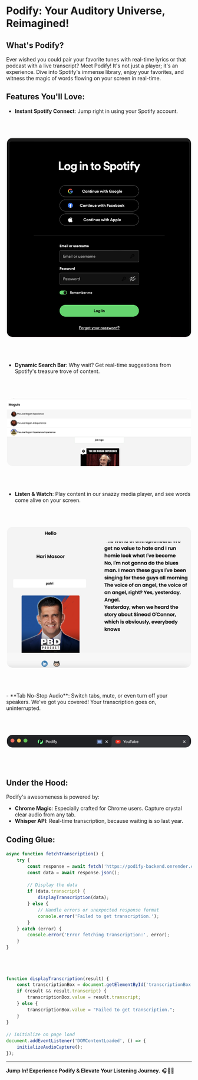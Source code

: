 # Podify: Your Auditory Universe, Reimagined!

## **What's Podify?**
Ever wished you could pair your favorite tunes with real-time lyrics or that podcast with a live transcript? Meet Podify! It's not just a player; it's an experience. Dive into Spotify's immense library, enjoy your favorites, and witness the magic of words flowing on your screen in real-time.

## **Features You'll Love:**

- **Instant Spotify Connect**: Jump right in using your Spotify account.

<p align="center" style="padding-top: 50px; padding-bottom: 50px;"> 
    <img src="assets/login.png" alt="show-page" width="500" style="border-radius: 15px;"/>
</p>



- **Dynamic Search Bar**: Why wait? Get real-time suggestions from Spotify's treasure trove of content.

<p align="center" style="padding-top: 50px; padding-bottom: 50px;"> 
    <img src="assets/searchbar.png" alt="show-page" width="500" style="border-radius: 15px;"/>
</p>

- **Listen & Watch**: Play content in our snazzy media player, and see words come alive on your screen.

<p align="center" style="padding-top: 50px; padding-bottom: 50px;"> 
    <img src="assets/transcribe.png" alt="show-page" width="500" style="border-radius: 15px;"/>
</p>
- **Tab No-Stop Audio**: Switch tabs, mute, or even turn off your speakers. We've got you covered! Your transcription goes on, uninterrupted.

<p align="center" style="padding-top: 50px; padding-bottom: 50px;"> 
    <img src="assets/tabSwitch.png" alt="show-page" width="500" style="border-radius: 15px;"/>
</p>

## **Under the Hood:**

Podify's awesomeness is powered by:

- **Chrome Magic**: Especially crafted for Chrome users. Capture crystal clear audio from any tab.
- **Whisper API**: Real-time transcription, because waiting is so last year.

## **Coding Glue:**
```javascript
async function fetchTranscription() {
    try {
        const response = await fetch('https://podify-backend.onrender.com/transcribe');
        const data = await response.json();

        // Display the data
        if (data.transcript) {
            displayTranscription(data);
        } else {
            // Handle errors or unexpected response format
            console.error('Failed to get transcription.');
        }
    } catch (error) {
        console.error('Error fetching transcription:', error);
    }
}




function displayTranscription(result) {
    const transcriptionBox = document.getElementById('transcriptionBox');
    if (result && result.transcript) {
        transcriptionBox.value = result.transcript;
    } else {
        transcriptionBox.value = "Failed to get transcription.";
    }
}

// Initialize on page load
document.addEventListener('DOMContentLoaded', () => {
    initializeAudioCapture();
});
```

---

**Jump In! Experience Podify & Elevate Your Listening Journey.** 🎧🚀📖
